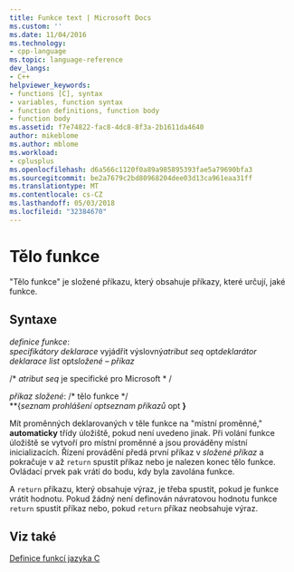 ```yaml
---
title: Funkce text | Microsoft Docs
ms.custom: ''
ms.date: 11/04/2016
ms.technology:
- cpp-language
ms.topic: language-reference
dev_langs:
- C++
helpviewer_keywords:
- functions [C], syntax
- variables, function syntax
- function definitions, function body
- function body
ms.assetid: f7e74822-fac8-4dc8-8f3a-2b1611da4640
author: mikeblome
ms.author: mblome
ms.workload:
- cplusplus
ms.openlocfilehash: d6a566c1120f0a89a985895393fae5a79690bfa3
ms.sourcegitcommit: be2a7679c2bd80968204dee03d13ca961eaa31ff
ms.translationtype: MT
ms.contentlocale: cs-CZ
ms.lasthandoff: 05/03/2018
ms.locfileid: "32384670"
---
```

# <a name="function-body"></a>Tělo funkce
"Tělo funkce" je složené příkazu, který obsahuje příkazy, které určují, jaké funkce.  
  
## <a name="syntax"></a>Syntaxe  
 *definice funkce*:  
 *specifikátory deklarace* vyjádřit výslovný*atribut seq* opt*deklarátor deklarace list* opt*složené – příkaz*  
  
 /\* *atribut seq* je specifické pro Microsoft * /  
  
 *příkaz složené*: /\* tělo funkce \*/  
 **{***seznam prohlášení* opt*seznam příkazů* opt **}**  
  
 Mít proměnných deklarovaných v těle funkce na "místní proměnné," **automaticky** třídy úložiště, pokud není uvedeno jinak. Při volání funkce úložiště se vytvoří pro místní proměnné a jsou prováděny místní inicializacích. Řízení provádění předá první příkaz v *složené příkaz* a pokračuje v až `return` spustit příkaz nebo je nalezen konec tělo funkce. Ovládací prvek pak vrátí do bodu, kdy byla zavolána funkce.  
  
 A `return` příkazu, který obsahuje výraz, je třeba spustit, pokud je funkce vrátit hodnotu. Pokud žádný není definován návratovou hodnotu funkce `return` spustit příkaz nebo, pokud `return` příkaz neobsahuje výraz.  
  
## <a name="see-also"></a>Viz také  
 [Definice funkcí jazyka C](../c-language/c-function-definitions.md)